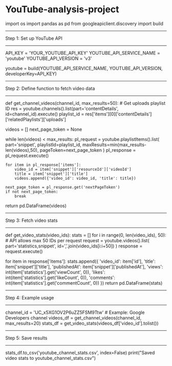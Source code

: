 # YouTube-analysis-project
import os import pandas as pd from googleapiclient.discovery import build

-----------------------------

Step 1: Set up YouTube API

-----------------------------

API_KEY = 'YOUR_YOUTUBE_API_KEY' YOUTUBE_API_SERVICE_NAME = 'youtube' YOUTUBE_API_VERSION = 'v3'

youtube = build(YOUTUBE_API_SERVICE_NAME, YOUTUBE_API_VERSION, developerKey=API_KEY)

-----------------------------

Step 2: Define function to fetch video data

-----------------------------

def get_channel_videos(channel_id, max_results=50): # Get uploads playlist ID res = youtube.channels().list(part='contentDetails', id=channel_id).execute() playlist_id = res['items'][0]['contentDetails']['relatedPlaylists']['uploads']

videos = []
next_page_token = None

while len(videos) < max_results:
    pl_request = youtube.playlistItems().list(
        part='snippet',
        playlistId=playlist_id,
        maxResults=min(max_results-len(videos),50),
        pageToken=next_page_token
    )
    pl_response = pl_request.execute()
    
    for item in pl_response['items']:
        video_id = item['snippet']['resourceId']['videoId']
        title = item['snippet']['title']
        videos.append({'video_id': video_id, 'title': title})
    
    next_page_token = pl_response.get('nextPageToken')
    if not next_page_token:
        break

return pd.DataFrame(videos)

-----------------------------

Step 3: Fetch video stats

-----------------------------

def get_video_stats(video_ids): stats = [] for i in range(0, len(video_ids), 50):  # API allows max 50 IDs per request request = youtube.videos().list( part='statistics,snippet', id=','.join(video_ids[i:i+50]) ) response = request.execute()

for item in response['items']:
        stats.append({
            'video_id': item['id'],
            'title': item['snippet']['title'],
            'publishedAt': item['snippet']['publishedAt'],
            'views': int(item['statistics'].get('viewCount', 0)),
            'likes': int(item['statistics'].get('likeCount', 0)),
            'comments': int(item['statistics'].get('commentCount', 0))
        })
return pd.DataFrame(stats)

-----------------------------

Step 4: Example usage

-----------------------------

channel_id = 'UC_x5XG1OV2P6uZZ5FSM9Ttw'  # Example: Google Developers channel videos_df = get_channel_videos(channel_id, max_results=20) stats_df = get_video_stats(videos_df['video_id'].tolist())

-----------------------------

Step 5: Save results

-----------------------------

stats_df.to_csv('youtube_channel_stats.csv', index=False) print("Saved video stats to youtube_channel_stats.csv")

